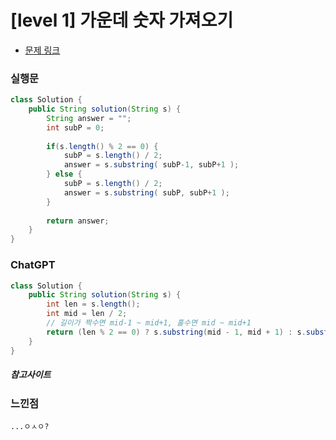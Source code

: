 # [level 1] 가운데 숫자 가져오기

* [문제 링크](https://school.programmers.co.kr/learn/courses/30/lessons/12903)


### 실행문
```java
class Solution {
    public String solution(String s) {
        String answer = "";
        int subP = 0;
        
        if(s.length() % 2 == 0) {
            subP = s.length() / 2;
            answer = s.substring( subP-1, subP+1 );
        } else {
            subP = s.length() / 2;
            answer = s.substring( subP, subP+1 );
        }
        
        return answer;
    }
}
```

### ChatGPT
```java
class Solution {
    public String solution(String s) {
        int len = s.length();
        int mid = len / 2;
        // 길이가 짝수면 mid-1 ~ mid+1, 홀수면 mid ~ mid+1
        return (len % 2 == 0) ? s.substring(mid - 1, mid + 1) : s.substring(mid, mid + 1);
    }
}
```

##### 참고사이트

### 느낀점
```
...ㅇㅅㅇ?
``` 

